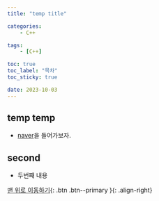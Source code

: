 ```yaml
---
title: "temp title"

categories:
    - C++

tags:
    - [C++]

toc: true
toc_label: "목차"
toc_sticky: true

date: 2023-10-03
---
```



## temp temp
- [naver](https://naver.com)을 들어가보자.

## second
- 두번째 내용


[맨 위로 이동하기](#){: .btn .btn--primary }{: .align-right}